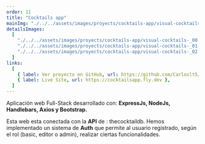 ```yaml
---
order: 11
title: "Cocktails app"
mainImg: "./../../assets/images/proyects/cocktails-app/visual-cocktails-_00.webp"
detailsImages:
  [
    "./../../assets/images/proyects/cocktails-app/visual-cocktails-_00.webp",
    "./../../assets/images/proyects/cocktails-app/visual-cocktails-_01.webp",
    "./../../assets/images/proyects/cocktails-app/visual-cocktails-_02.webp",
  ]
links:
  [
    { label: Ver proyecto en GitHub, url: https://github.com/Carloslt5/cocktailsApp },
    { label: Live Site, url: https://cocktailsapp.fly.dev },
  ]
---
```


Aplicación web Full-Stack desarrollado con: **ExpressJs, NodeJs, Handlebars, Axios y Bootstrap.**

Esta web esta conectada con la **API** de : thecocktaildb.
Hemos implementado un sistema de **Auth** que permite al usuario registrado, según el rol (basic, editor o admin), realizar ciertas funcionalidades.
